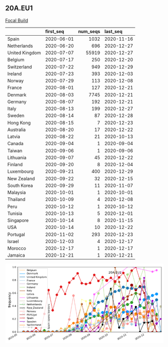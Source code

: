 

## 20A.EU1
[Focal Build](https://nextstrain.org/groups/neherlab/ncov/20A.EU1?f_region=Europe)

|                | first_seq   |   num_seqs | last_seq   |
|:---------------|:------------|-----------:|:-----------|
| Spain          | 2020-06-01  |       1032 | 2020-11-16 |
| Netherlands    | 2020-06-20  |        696 | 2020-12-27 |
| United Kingdom | 2020-07-07  |      55919 | 2020-12-27 |
| Belgium        | 2020-07-17  |        250 | 2020-12-20 |
| Switzerland    | 2020-07-22  |        949 | 2020-12-29 |
| Ireland        | 2020-07-23  |        393 | 2020-12-03 |
| Norway         | 2020-07-29  |        113 | 2020-12-08 |
| France         | 2020-08-01  |        127 | 2020-12-21 |
| Denmark        | 2020-08-03  |       7745 | 2020-12-21 |
| Germany        | 2020-08-07  |        192 | 2020-12-21 |
| Italy          | 2020-08-13  |        199 | 2020-12-27 |
| Sweden         | 2020-08-14  |         87 | 2020-12-28 |
| Hong Kong      | 2020-08-15  |          7 | 2020-12-23 |
| Australia      | 2020-08-20  |         17 | 2020-12-22 |
| Latvia         | 2020-08-22  |         21 | 2020-10-13 |
| Canada         | 2020-09-04  |          1 | 2020-09-04 |
| Taiwan         | 2020-09-06  |          1 | 2020-09-06 |
| Lithuania      | 2020-09-07  |         45 | 2020-12-22 |
| Finland        | 2020-09-20  |          8 | 2020-12-04 |
| Luxembourg     | 2020-09-21  |        400 | 2020-12-29 |
| New Zealand    | 2020-09-22  |         32 | 2020-12-15 |
| South Korea    | 2020-09-29  |         11 | 2020-11-07 |
| Malaysia       | 2020-10-01  |          1 | 2020-10-01 |
| Thailand       | 2020-10-09  |          4 | 2020-12-08 |
| Peru           | 2020-10-12  |          1 | 2020-10-12 |
| Tunisia        | 2020-10-13  |          5 | 2020-12-01 |
| Singapore      | 2020-10-14  |          8 | 2020-11-15 |
| USA            | 2020-10-14  |         10 | 2020-12-22 |
| Portugal       | 2020-11-02  |        293 | 2020-12-23 |
| Israel         | 2020-12-03  |          4 | 2020-12-17 |
| Morocco        | 2020-12-17  |          1 | 2020-12-17 |
| Jamaica        | 2020-12-21  |          1 | 2020-12-21 |

![Overall trends 20A.EU1](/overall_trends_figures/overall_trends_20A.EU1.png)